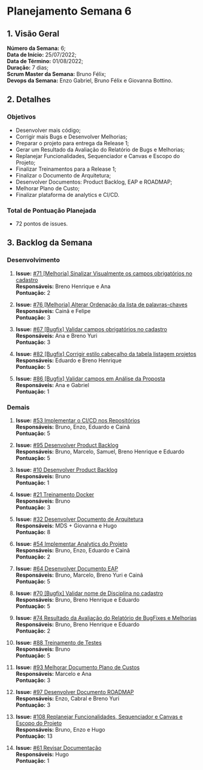 # Planejamento Semana 6

## 1. Visão Geral
**Número da Semana:** 6;<br>
**Data de Início:** 25/07/2022;<br>
**Data de Término:** 01/08/2022;<br>
**Duração:** 7 dias;<br>
**Scrum Master da Semana:** Bruno Félix;<br>
**Devops da Semana:** Enzo Gabriel, Bruno Félix e Giovanna Bottino.<br>

## 2. Detalhes

### Objetivos
- Desenvolver mais código;<br>
- Corrigir mais Bugs e Desenvolver Melhorias;<br>
- Preparar o projeto para entrega da Release 1;<br>
- Gerar um Resultado da Avaliação do Relatório de Bugs e Melhorias; <br>
- Replanejar Funcionalidades, Sequenciador e Canvas e Escopo do Projeto;<br>
- Finalizar Treinamentos para a Release 1;<br>
- Finalizar o Documento de Arquitetura;<br>
- Desenvolver Documentos: Product Backlog, EAP e ROADMAP;<br>
- Melhorar Plano de Custo;<br>
- Finalizar plataforma de analytics e CI/CD.<br>

### Total de Pontuação Planejada
 - 72 pontos de issues.

## 3. Backlog da Semana

### Desenvolvimento

1. **Issue:** [#71 [Melhoria] Sinalizar Visualmente os campos obrigatórios no cadastro](https://github.com/fga-eps-mds/2022-1-PUMA-Doc/issues/71)<br>
**Responsáveis:** Breno Henrique e Ana<br>
**Pontuação:** 2

2. **Issue:** [#76 [Melhoria] Alterar Ordenação da lista de palavras-chaves](https://github.com/fga-eps-mds/2022-1-PUMA-Doc/issues/76)<br>
**Responsáveis:** Cainã e Felipe<br>
**Pontuação:** 3

3. **Issue:** [#67 [Bugfix] Validar campos obrigatórios no cadastro](https://github.com/fga-eps-mds/2022-1-PUMA-Doc/issues/67)<br>
**Responsáveis:** Ana e Breno Yuri<br>
**Pontuação:** 3

4. **Issue:** [#82 [Bugfix] Corrigir estilo cabeçalho da tabela listagem projetos](https://github.com/fga-eps-mds/2022-1-PUMA-Doc/issues/82)<br>
**Responsáveis:** Eduardo e Breno Henrique<br>
**Pontuação:** 5

5. **Issue:** [#86 [Bugfix] Validar campos em Análise da Proposta](https://github.com/fga-eps-mds/2022-1-PUMA-Doc/issues/86)<br>
**Responsáveis:** Ana e Gabriel<br>
**Pontuação:** 1

### Demais

1. **Issue:** [#53 Implementar o CI/CD nos Repositórios](https://github.com/fga-eps-mds/2022-1-PUMA-Doc/issues/53)<br>
**Responsáveis:** Bruno, Enzo, Eduardo e Cainã<br>
**Pontuação:** 5

2. **Issue:** [#95 Desenvolver Product Backlog](https://github.com/fga-eps-mds/2022-1-PUMA-Doc/issues/95)<br>
**Responsáveis:** Bruno, Marcelo, Samuel, Breno Henrique e Eduardo<br>
**Pontuação:** 5

3. **Issue:** [#10 Desenvolver Product Backlog](https://github.com/fga-eps-mds/2022-1-PUMA-Doc/issues/10)<br>
**Responsáveis:** Bruno<br>
**Pontuação:** 1

4. **Issue:** [#21 Treinamento Docker](https://github.com/fga-eps-mds/2022-1-PUMA-Doc/issues/21)<br>
**Responsáveis:** Bruno<br>
**Pontuação:** 3

5. **Issue:** [#32 Desenvolver Documento de Arquitetura](https://github.com/fga-eps-mds/2022-1-PUMA-Doc/issues/32)<br>
**Responsáveis:** MDS + Giovanna e Hugo<br>
**Pontuação:** 8

6. **Issue:** [#54 Implementar Analytics do Projeto](https://github.com/fga-eps-mds/2022-1-PUMA-Doc/issues/54)<br>
**Responsáveis:** Bruno, Enzo, Eduardo e Cainã<br>
**Pontuação:** 2

7. **Issue:** [#64 Desenvolver Documento EAP](https://github.com/fga-eps-mds/2022-1-PUMA-Doc/issues/64)<br>
**Responsáveis:** Bruno, Marcelo, Breno Yuri e Cainã<br>
**Pontuação:** 5

8. **Issue:** [#70 [Bugfix] Validar nome de Disciplina no cadastro](https://github.com/fga-eps-mds/2022-1-PUMA-Doc/issues/70)<br>
**Responsáveis:** Bruno, Breno Henrique e Eduardo<br>
**Pontuação:** 5

9. **Issue:** [#74 Resultado da Avaliação do Relatório de BugFixes e Melhorias](https://github.com/fga-eps-mds/2022-1-PUMA-Doc/issues/74)<br>
**Responsáveis:** Bruno, Breno Henrique e Eduardo<br>
**Pontuação:** 2

10. **Issue:** [#88 Treinamento de Testes](https://github.com/fga-eps-mds/2022-1-PUMA-Doc/issues/88)<br>
**Responsáveis:** Bruno<br>
**Pontuação:** 5

11. **Issue:** [#93 Melhorar Documento Plano de Custos](https://github.com/fga-eps-mds/2022-1-PUMA-Doc/issues/93)<br>
**Responsáveis:** Marcelo e Ana<br>
**Pontuação:** 3

12. **Issue:** [#97 Desenvolver Documento ROADMAP](https://github.com/fga-eps-mds/2022-1-PUMA-Doc/issues/97)<br>
**Responsáveis:** Enzo, Cabral e Breno Yuri<br>
**Pontuação:** 3

13. **Issue:** [#108 Replanejar Funcionalidades, Sequenciador e Canvas e Escopo do Projeto](https://github.com/fga-eps-mds/2022-1-PUMA-Doc/issues/108)<br>
**Responsáveis:** Bruno, Enzo e Hugo<br>
**Pontuação:** 13

14. **Issue:** [#61 Revisar Documentação](https://github.com/fga-eps-mds/2022-1-PUMA-Doc/issues/61)<br>
**Responsáveis:** Hugo<br>
**Pontuação:** 1

